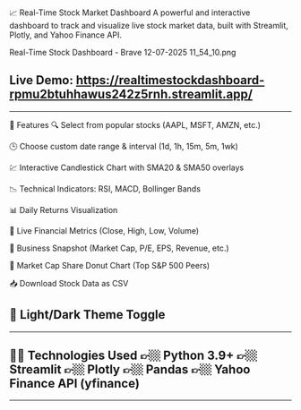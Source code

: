 📈 Real-Time Stock Market Dashboard
A powerful and interactive dashboard to track and visualize live stock market data, built with Streamlit, Plotly, and Yahoo Finance API.

Real-Time Stock Dashboard - Brave 12-07-2025 11_54_10.png

Live Demo: https://realtimestockdashboard-rpmu2btuhhawus242z5rnh.streamlit.app/
--------------------------------------------------------------------------------------------------------------------------------------------------------------------------------
--------------------------------------------------------------------------------------------------------------------------------------------------------------------------------

🚀 Features
🔍 Select from popular stocks (AAPL, MSFT, AMZN, etc.)

🕒 Choose custom date range & interval (1d, 1h, 15m, 5m, 1wk)

💹 Interactive Candlestick Chart with SMA20 & SMA50 overlays

📉 Technical Indicators: RSI, MACD, Bollinger Bands

📊 Daily Returns Visualization

📌 Live Financial Metrics (Close, High, Low, Volume)

💼 Business Snapshot (Market Cap, P/E, EPS, Revenue, etc.)

🧁 Market Cap Share Donut Chart (Top S&P 500 Peers)

📥 Download Stock Data as CSV

🎨 Light/Dark Theme Toggle
--------------------------------------------------------------------------------------------------------------------------------------------------------------------------------
--------------------------------------------------------------------------------------------------------------------------------------------------------------------------------

🧑‍💻 Technologies Used
👉🏼 Python 3.9+
👉🏼 Streamlit
👉🏼 Plotly
👉🏼 Pandas
👉🏼 Yahoo Finance API (yfinance)
--------------------------------------------------------------------------------------------------------------------------------------------------------------------------------
--------------------------------------------------------------------------------------------------------------------------------------------------------------------------------
